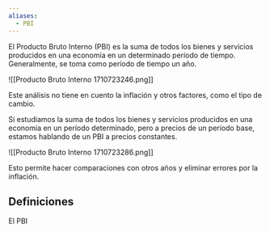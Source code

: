 ```yaml
---
aliases:
  - PBI
---
```


El Producto Bruto Interno (PBI) es la suma de todos los bienes y servicios producidos en una economía en un determinado período de tiempo. Generalmente, se toma como período de tiempo un año.

![[Producto Bruto Interno 1710723246.png]]

Este análisis no tiene en cuento la inflación y otros factores, como el tipo de cambio.

Si estudiamos la suma de todos los bienes y servicios producidos en una economía en un período determinado, pero a precios de un período base, estamos hablando de un PBI a precios constantes.

![[Producto Bruto Interno 1710723286.png]]

Esto permite hacer comparaciones con otros años y eliminar errores por la inflación.

## Definiciones

El PBI
